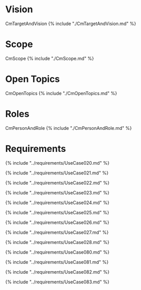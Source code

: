 
# Vision

CmTargetAndVision
{% include "./CmTargetAndVision.md" %}


# Scope

CmScope
{% include "./CmScope.md" %}


# Open Topics

CmOpenTopics
{% include "./CmOpenTopics.md" %}


# Roles

CmPersonAndRole
{% include "./CmPersonAndRole.md" %}


# Requirements

{% include "../requirements/UseCase020.md" %}

{% include "../requirements/UseCase021.md" %}

{% include "../requirements/UseCase022.md" %}

{% include "../requirements/UseCase023.md" %}

{% include "../requirements/UseCase024.md" %}

{% include "../requirements/UseCase025.md" %}

{% include "../requirements/UseCase026.md" %}

{% include "../requirements/UseCase027.md" %}

{% include "../requirements/UseCase028.md" %}

{% include "../requirements/UseCase080.md" %}

{% include "../requirements/UseCase081.md" %}

{% include "../requirements/UseCase082.md" %}

{% include "../requirements/UseCase083.md" %}

